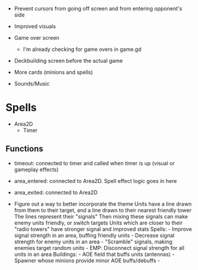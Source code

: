 

- Prevent cursors from going off screen and from entering opponent's side

- Improved visuals

- Game over screen
	- I'm already checking for game overs in game.gd

- Deckbuilding screen before the actual game

- More cards (minions and spells)

- Sounds/Music

# Spells
- Area2D
	- Timer

## Functions
- timeout: connected to timer and called when timer is up (visual or gameplay effects)
- area_entered: connected to Area2D. Spell effect logic goes in here  
- area_exited: connected to Area2D 

- Figure out a way to better incorporate the theme
	Units have a line drawn from them to their target, and a line drawn to their nearest friendly tower
	The lines represent their "signals" 
	Then mixing these signals can make enemy units friendly, or switch targets
	Units which are closer to their "radio towers" have stronger signal and improved stats
	Spells:
		- Improve signal strength in an area, buffing friendly units
		- Decrease signal strength for enemy units in an area
		- "Scramble" signals, making enemies target random units
		- EMP: Disconnect signal strength for all units in an area
	Buildings:
		- AOE field that buffs units (antennas)
		- Spawner whose minions provide minor AOE buffs/debuffs
		- 
